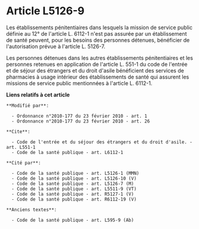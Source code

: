 # Article L5126-9

Les établissements pénitentiaires dans lesquels la mission de service public définie au 12° de l'article L. 6112-1 n'est pas
assurée par un établissement de santé peuvent, pour les besoins des personnes détenues, bénéficier de l'autorisation prévue à
l'article L. 5126-7. 

Les personnes détenues dans les autres établissements pénitentiaires et les personnes retenues en application de l'article L.
551-1 du code de l'entrée et de séjour des étrangers et du droit d'asile bénéficient des services de pharmacies à usage
intérieur des établissements de santé qui assurent les missions de service public mentionnées à l'article L. 6112-1.

**Liens relatifs à cet article**

	**Modifié par**:

	  - Ordonnance n°2010-177 du 23 février 2010 - art. 1
	  - Ordonnance n°2010-177 du 23 février 2010 - art. 26

	**Cite**:

	  - Code de l'entrée et du séjour des étrangers et du droit d'asile. - art. L551-1
	  - Code de la santé publique - art. L6112-1

	**Cité par**:

	  - Code de la santé publique - art. L5126-1 (MMN)
	  - Code de la santé publique - art. L5126-10 (V)
	  - Code de la santé publique - art. L5126-7 (M)
	  - Code de la santé publique - art. L5511-9 (VT)
	  - Code de la santé publique - art. R5127-1 (V)
	  - Code de la santé publique - art. R6112-19 (V)

	**Anciens textes**:

	  - Code de la santé publique - art. L595-9 (Ab)
